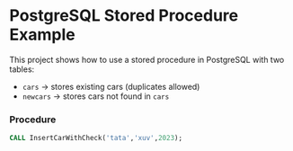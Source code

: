 # PostgreSQL Stored Procedure Example

This project shows how to use a stored procedure in PostgreSQL with two tables:  
- `cars` → stores existing cars (duplicates allowed)  
- `newcars` → stores cars not found in `cars`  

### Procedure
```sql
CALL InsertCarWithCheck('tata','xuv',2023);
